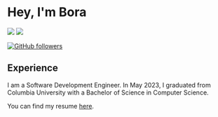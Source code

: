 # Hey, I'm Bora

[![](https://img.shields.io/badge/Website-green)](https://boraelci.com/)
[![](https://img.shields.io/badge/LinkedIn-blue)](https://www.linkedin.com/in/boraelci/)

[![GitHub followers](https://img.shields.io/github/followers/boraelci?label=Follow&style=social)](https://github.com/boraelci)

## Experience
I am a Software Development Engineer. In May 2023, I graduated from Columbia University with a Bachelor of Science in Computer Science.

You can find my resume [here](https://boraelci.com/cv.pdf).
